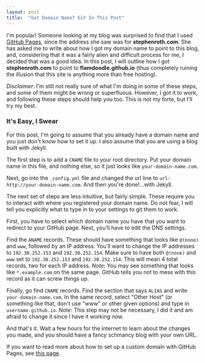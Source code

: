 ```yaml
---
layout: post
title:  "Got Domain Name? Git In This Post"
---
```


I'm popular!  Someone looking at my blog was surprised to find that I used [GitHub Pages][github-pages], since the address she saw was for **stephenroth.com**.  She has asked me to write about how I got my domain name to point to this blog, and, considering that it was a fairly alien and difficult process for me, I decided that was a good idea.  In this post, I will outline how I got **stephenroth.com** to point to **flamdoodle.github.io** (thus completely ruining the illusion that this site is anything more than free hosting).

*Disclaimer*:  I'm still not really sure of what I'm doing in some of these steps, and some of them might be wrong or superfluous.  However, I got it to work, and following these steps should help you too.  This is not my forte, but I'll try my best.

<h3>It's Easy, I Swear</h3>

For this post, I'm going to assume that you already have a domain name and you just don't know how to set it up.  I also assume that you are using a blog built with Jekyll.

The first step is to add a `CNAME` file to your root directory.  Put your domain name in this file, and nothing else, so it just looks like `your-domain-name.com`.

Next, go into the `_config.yml` file and changed the url line to `url: http://your-domain-name.com`. And then you're done!...with Jekyll.

The next set of steps are less intuitive, but fairly simple.  These require you to interact with where you registered your domain name. Do not fear, I will tell you explicitly what to type in to your settings to git them to work.

First, you have to select which domain name you have that you want to redirect to your GitHub page.  Next, you'll have to edit the DNS settings.

Find the `ANAME` records.  These should have something that looks like `@(none)` and `www`, followed by an IP address.  You'll want to change the IP addresses to `192.30.252.153` and `192.30.252.154`.  Make sure to have both `@(none)` and `www` set to `192.30.252.153` and `192.30.252.154`.  This will mean 4 total records, two for each IP address.
*Note*:  You may see something that looks like `*.example.com` on the same page.  GitHub tells you not to mess with this record as it can screw things up.

Finally, go find `CNAME` records.  Find the section that says `ALIAS` and write `your-domain-name.com`.  In the same record, select "Other Host" (or something like that, don't use "www" or other given options) and type in `username.github.io`. *Note*: This step may not be necessary, I did it and am afraid to change it since I have it working now.

And that's it.  Wait a few hours for the internet to learn about the changes you made, and you should have a fancy schmancy blog with your own URL.

If you want to read more about how to set up a custom domain with GitHub Pages, see [this page][pages].

[github-pages]:https://pages.github.com/
[pages]:https://help.github.com/articles/setting-up-a-custom-domain-with-github-pages
